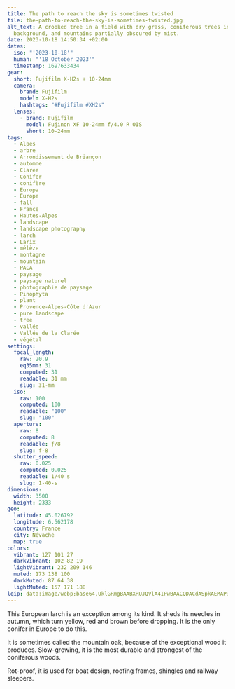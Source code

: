 ```yaml
---
title: The path to reach the sky is sometimes twisted
file: the-path-to-reach-the-sky-is-sometimes-twisted.jpg
alt_text: A crooked tree in a field with dry grass, coniferous trees in the
  background, and mountains partially obscured by mist.
date: 2023-10-18 14:50:34 +02:00
dates:
  iso: "'2023-10-18'"
  human: "'18 October 2023'"
  timestamp: 1697633434
gear:
  short: Fujifilm X-H2s + 10-24mm
  camera:
    brand: Fujifilm
    model: X-H2s
    hashtags: "#Fujifilm #XH2s"
  lenses:
    - brand: Fujifilm
      model: Fujinon XF 10-24mm f/4.0 R OIS
      short: 10-24mm
tags:
  - Alpes
  - arbre
  - Arrondissement de Briançon
  - automne
  - Clarée
  - Conifer
  - conifère
  - Europa
  - Europe
  - fall
  - France
  - Hautes-Alpes
  - landscape
  - landscape photography
  - larch
  - Larix
  - mélèze
  - montagne
  - mountain
  - PACA
  - paysage
  - paysage naturel
  - photographie de paysage
  - Pinophyta
  - plant
  - Provence-Alpes-Côte d'Azur
  - pure landscape
  - tree
  - vallée
  - Vallée de la Clarée
  - végétal
settings:
  focal_length:
    raw: 20.9
    eq35mm: 31
    computed: 31
    readable: 31 mm
    slug: 31-mm
  iso:
    raw: 100
    computed: 100
    readable: "100"
    slug: "100"
  aperture:
    raw: 8
    computed: 8
    readable: ƒ/8
    slug: f-8
  shutter_speed:
    raw: 0.025
    computed: 0.025
    readable: 1/40 s
    slug: 1-40-s
dimensions:
  width: 3500
  height: 2333
geo:
  latitude: 45.026792
  longitude: 6.562178
  country: France
  city: Névache
  map: true
colors:
  vibrant: 127 101 27
  darkVibrant: 102 82 19
  lightVibrant: 232 209 146
  muted: 173 138 100
  darkMuted: 87 64 38
  lightMuted: 157 171 188
lqip: data:image/webp;base64,UklGRmgBAABXRUJQVlA4IFwBAACQDACdASpkAEMAP3GkxFk0v6glMHVcs/AuCWNtFlttj10lTP4R+ajY/7gnOU2nzEg0rmJDnyICa83Y1OKOVWMNnVmctsodZq2GrACcNjwde9Hc88TL3YUoE0CEwn93EvwvVDk06QXdZdG4S7cAAP011oIzTYFOr3tdPgfUhgYpH71rU1CuI2K3mJnvQGDP13bwsrx+BhnGs02SvXmGSdblsPPBpyqAPkxFCIdBjvr5N0SoWVMGBuuPvjsKCUJ45tdrhkGQDkKyb0J4P61d3p0ib23wxsd4iMieBGMf3cVpadu0Bua3QM6WlFC5y18kwkfZFZ+MJRgUuZ1pyF0m205yVTn9S5nq2NsChoo6fw+VaupfPlf8WepKv6LtZxBx9D4nEKQG392FpIbFdJu08qsC1w9VvGg2etOe/KDSwoExfvzqwH//mURNginMweusJjAGDj51Dt5C3dgAAAA=
---
```


This European larch is an exception among its kind. It sheds its needles in autumn, which turn yellow, red and brown before dropping. It is the only conifer in Europe to do this.

It is sometimes called the mountain oak, because of the exceptional wood it produces. Slow-growing, it is the most durable and strongest of the coniferous woods.

Rot-proof, it is used for boat design, roofing frames, shingles and railway sleepers.
